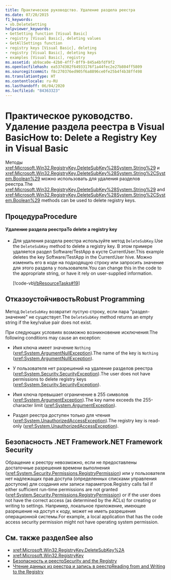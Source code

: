 ```yaml
---
title: Практическое руководство. Удаление раздела реестра
ms.date: 07/20/2015
f1_keywords:
- vb.DeleteSetting
helpviewer_keywords:
- GetSetting function [Visual Basic]
- registry [Visual Basic], deleting values
- GetAllSettings function
- registry keys [Visual Basic], deleting
- registry [Visual Basic], deleting keys
- examples [Visual Basic], registry
ms.assetid: ab9aca0e-42b0-4ff7-8ff9-845a4bfdf9f2
ms.openlocfilehash: ea537d302f64933176f1a44fec2e27b804ff5809
ms.sourcegitcommit: f8c270376ed905f6a8896ce0fe25b4f4b38ff498
ms.translationtype: HT
ms.contentlocale: ru-RU
ms.lasthandoff: 06/04/2020
ms.locfileid: "84363323"
---
```

# <a name="how-to-delete-a-registry-key-in-visual-basic"></a><span data-ttu-id="7666b-102">Практическое руководство. Удаление раздела реестра в Visual Basic</span><span class="sxs-lookup"><span data-stu-id="7666b-102">How to: Delete a Registry Key in Visual Basic</span></span>

<span data-ttu-id="7666b-103">Методы <xref:Microsoft.Win32.RegistryKey.DeleteSubKey%28System.String%29> и <xref:Microsoft.Win32.RegistryKey.DeleteSubKey%28System.String%2CSystem.Boolean%29> можно использовать для удаления разделов реестра.</span><span class="sxs-lookup"><span data-stu-id="7666b-103">The <xref:Microsoft.Win32.RegistryKey.DeleteSubKey%28System.String%29> and <xref:Microsoft.Win32.RegistryKey.DeleteSubKey%28System.String%2CSystem.Boolean%29> methods can be used to delete registry keys.</span></span>  
  
## <a name="procedure"></a><span data-ttu-id="7666b-104">Процедура</span><span class="sxs-lookup"><span data-stu-id="7666b-104">Procedure</span></span>  
  
#### <a name="to-delete-a-registry-key"></a><span data-ttu-id="7666b-105">Удаление раздела реестра</span><span class="sxs-lookup"><span data-stu-id="7666b-105">To delete a registry key</span></span>  
  
- <span data-ttu-id="7666b-106">Для удаления раздела реестра используйте метод `DeleteSubKey`.</span><span class="sxs-lookup"><span data-stu-id="7666b-106">Use the `DeleteSubKey` method to delete a registry key.</span></span> <span data-ttu-id="7666b-107">В этом примере удаляется раздел Software/TestApp в кусте CurrentUser.</span><span class="sxs-lookup"><span data-stu-id="7666b-107">This example deletes the key Software/TestApp in the CurrentUser hive.</span></span> <span data-ttu-id="7666b-108">Можно изменить его в коде на подходящую строку или запросить значение для этого раздела у пользователя.</span><span class="sxs-lookup"><span data-stu-id="7666b-108">You can change this in the code to the appropriate string, or have it rely on user-supplied information.</span></span>  
  
     [!code-vb[VbResourceTasks#19](~/samples/snippets/visualbasic/VS_Snippets_VBCSharp/VbResourceTasks/VB/Class1.vb#19)]  
  
## <a name="robust-programming"></a><span data-ttu-id="7666b-109">Отказоустойчивость</span><span class="sxs-lookup"><span data-stu-id="7666b-109">Robust Programming</span></span>  

 <span data-ttu-id="7666b-110">Метод `DeleteSubKey` возвратит пустую строку, если пара "раздел-значение" не существует.</span><span class="sxs-lookup"><span data-stu-id="7666b-110">The `DeleteSubKey` method returns an empty string if the key/value pair does not exist.</span></span>  
  
 <span data-ttu-id="7666b-111">При следующих условиях возможно возникновение исключения:</span><span class="sxs-lookup"><span data-stu-id="7666b-111">The following conditions may cause an exception:</span></span>  
  
- <span data-ttu-id="7666b-112">Имя ключа имеет значение `Nothing` (<xref:System.ArgumentNullException>).</span><span class="sxs-lookup"><span data-stu-id="7666b-112">The name of the key is `Nothing` (<xref:System.ArgumentNullException>).</span></span>  
  
- <span data-ttu-id="7666b-113">У пользователя нет разрешений на удаление разделов реестра (<xref:System.Security.SecurityException>).</span><span class="sxs-lookup"><span data-stu-id="7666b-113">The user does not have permissions to delete registry keys (<xref:System.Security.SecurityException>).</span></span>  
  
- <span data-ttu-id="7666b-114">Имя ключа превышает ограничение в 255 символов (<xref:System.ArgumentException>).</span><span class="sxs-lookup"><span data-stu-id="7666b-114">The key name exceeds the 255-character limit (<xref:System.ArgumentException>).</span></span>  
  
- <span data-ttu-id="7666b-115">Раздел реестра доступен только для чтения (<xref:System.UnauthorizedAccessException>).</span><span class="sxs-lookup"><span data-stu-id="7666b-115">The registry key is read-only (<xref:System.UnauthorizedAccessException>).</span></span>  
  
## <a name="net-framework-security"></a><span data-ttu-id="7666b-116">Безопасность .NET Framework</span><span class="sxs-lookup"><span data-stu-id="7666b-116">.NET Framework Security</span></span>  

 <span data-ttu-id="7666b-117">Обращение к реестру невозможно, если не предоставлены достаточные разрешения времени выполнения (<xref:System.Security.Permissions.RegistryPermission>) или у пользователя нет надлежащих прав доступа (определенных списками управления доступом) для создания или записи параметров.</span><span class="sxs-lookup"><span data-stu-id="7666b-117">Registry calls fail if either sufficient run-time permissions are not granted (<xref:System.Security.Permissions.RegistryPermission>) or if the user does not have the correct access (as determined by the ACLs) for creating or writing to settings.</span></span> <span data-ttu-id="7666b-118">Например, локальное приложение, имеющее разрешение на доступ к коду, может не иметь разрешения операционной системы.</span><span class="sxs-lookup"><span data-stu-id="7666b-118">For example, a local application that has the code access security permission might not have operating system permission.</span></span>  
  
## <a name="see-also"></a><span data-ttu-id="7666b-119">См. также раздел</span><span class="sxs-lookup"><span data-stu-id="7666b-119">See also</span></span>

- <xref:Microsoft.Win32.RegistryKey.DeleteSubKey%2A>
- <xref:Microsoft.Win32.RegistryKey>
- [<span data-ttu-id="7666b-120">Безопасность и реестр</span><span class="sxs-lookup"><span data-stu-id="7666b-120">Security and the Registry</span></span>](security-and-the-registry.md)
- [<span data-ttu-id="7666b-121">Чтение данных из реестра и запись в реестр</span><span class="sxs-lookup"><span data-stu-id="7666b-121">Reading from and Writing to the Registry</span></span>](reading-from-and-writing-to-the-registry.md)
